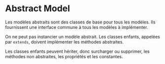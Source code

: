 # Abstract Model


Les modèles abstraits sont des classes de base pour tous les modèles. Ils fournissent une interface commune à tous les modèles à implémenter.

On ne peut pas instancier un modèle abstrait. Les classes enfants, appelées par `extends`, doivent implémenter les méthodes abstraites.

Les classes enfants peuvent hériter, donc surcharger ou supprimer, les méthodes non abstraites, les propriétés et les constantes.
